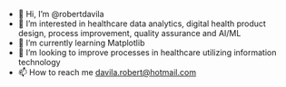 - 👋 Hi, I’m @robertdavila
- 👀 I’m interested in healthcare data analytics, digital health product design, process improvement, quality assurance and AI/ML
- 🌱 I’m currently learning Matplotlib
- 💞️ I’m looking to improve processes in healthcare utilizing information technology
- 📫 How to reach me davila.robert@hotmail.com

<!---
robertdavila/robertdavila is a ✨ special ✨ repository because its `README.md` (this file) appears on your GitHub profile.
You can click the Preview link to take a look at your changes.
--->
